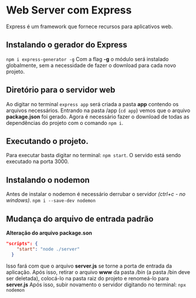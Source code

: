 # Web Server com Express

Express é um framework que fornece recursos para aplicativos web. 

## Instalando o gerador do Express
`npm i express-generator -g`
Com a flag **-g** o módulo será instalado globalmente, sem a necessidade de fazer o download para cada novo projeto.

## Diretório para o servidor web
Ao digitar no terminal `express app` será criada a pasta **app** contendo os arquivos necessários.
Entrando na pasta /app (`cd app`) vemos que o arquivo **package.json** foi gerado. Agora é necessário fazer o download de todas as dependências do projeto com o comando `npm i`.

## Executando o projeto.
Para executar basta digitar no terminal: `npm start`. O servido está sendo executado na porta 3000.

## Instalando o nodemon
Antes de instalar o nodemon é necessário derrubar o servidor *(ctrl+c - no windows)*.
`npm i --save-dev nodemon` 

## Mudança do arquivo de entrada padrão
**Alteração do arquivo package.son**
```json
"scripts": {
    "start": "node ./server"
  }
```
Isso fará com que o arquivo **server.js** se torne a porta de entrada da aplicação.
Após isso, retirar o arquivo **www** da pasta */bin* (a pasta /bin deve ser deletada), colocá-lo na pasta raiz do projeto e renomeá-lo para **server.js**
Após isso, subir novamento o servidor digitando no terminal: `npx nodemon`